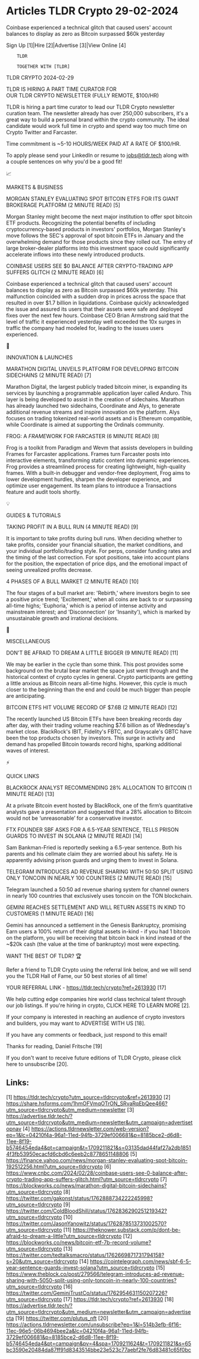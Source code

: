 # Articles TLDR Crypto 29-02-2024

Coinbase experienced a technical glitch that caused users' account
balances to display as zero as Bitcoin surpassed $60k yesterday  

Sign Up [1]|Hire [2]|Advertise [3]|View Online [4] 

		TLDR 

		TOGETHER WITH [TLDR]

TLDR CRYPTO 2024-02-29

 TLDR IS HIRING A PART TIME CURATOR FOR
OUR TLDR CRYPTO NEWSLETTER (FULLY REMOTE, $100/HR) 

 TLDR is hiring a part time curator to lead our
TLDR Crypto newsletter curation team. The newsletter already has
over 250,000 subscribers, it's a great way to build a personal brand
within the crypto community.
The ideal candidate would work full time in crypto and spend way too
much time on Crypto Twitter and Farcaster.

Time commitment is ~5-10 HOURS/WEEK PAID AT A RATE OF $100/HR. 

To apply please send your LinkedIn or resume to jobs@tldr.tech along
with a couple sentences on why you'd be a good fit!

📈 

MARKETS & BUSINESS

 MORGAN STANLEY EVALUATING SPOT BITCOIN ETFS FOR ITS GIANT BROKERAGE
PLATFORM (2 MINUTE READ) [5] 

 Morgan Stanley might become the next major institution to offer spot
bitcoin ETF products. Recognizing the potential benefits of including
cryptocurrency-based products in investors' portfolios, Morgan
Stanley's move follows the SEC's approval of spot bitcoin ETFs in
January and the overwhelming demand for those products since they
rolled out. The entry of large broker-dealer platforms into this
investment space could significantly accelerate inflows into these
newly introduced products. 

 COINBASE USERS SEE $0 BALANCE AFTER CRYPTO-TRADING APP SUFFERS GLITCH
(2 MINUTE READ) [6] 

 Coinbase experienced a technical glitch that caused users' account
balances to display as zero as Bitcoin surpassed $60k yesterday. This
malfunction coincided with a sudden drop in prices across the space
that resulted in over $1.7 billion in liquidations. Coinbase quickly
acknowledged the issue and assured its users that their assets were
safe and deployed fixes over the next few hours. Coinbase CEO Brian
Armstrong said that the level of traffic it experienced yesterday well
exceeded the 10x surges in traffic the company had modeled for,
leading to the issues users experienced. 

🚀 

INNOVATION & LAUNCHES

 MARATHON DIGITAL UNVEILS PLATFORM FOR DEVELOPING BITCOIN SIDECHAINS
(2 MINUTE READ) [7] 

 Marathon Digital, the largest publicly traded bitcoin miner, is
expanding its services by launching a programmable application layer
called Anduro. This layer is being developed to assist in the creation
of sidechains. Marathon has already launched two sidechains,
Coordinate and Alys, to generate additional revenue streams and
inspire innovation on the platform. Alys focuses on trading tokenized
real-world assets and is Ethereum compatible, while Coordinate is
aimed at supporting the Ordinals community. 

 FROG: A *FRAME*WORK FOR FARCASTER (6 MINUTE READ) [8] 

 Frog is a toolkit from Paradigm and Wevm that assists developers in
building Frames for Farcaster applications. Frames turn Farcaster
posts into interactive elements, transforming static content into
dynamic experiences. Frog provides a streamlined process for creating
lightweight, high-quality frames. With a built-in debugger and
vendor-free deployment, Frog aims to lower development hurdles,
sharpen the developer experience, and optimize user engagement. Its
team plans to introduce a Transactions feature and audit tools
shortly. 

💡 

GUIDES & TUTORIALS

 TAKING PROFIT IN A BULL RUN (4 MINUTE READ) [9] 

 It is important to take profits during bull runs. When deciding
whether to take profits, consider your financial situation, the market
conditions, and your individual portfolio/trading style. For perps,
consider funding rates and the timing of the last correction. For spot
positions, take into account plans for the position, the expectation
of price dips, and the emotional impact of seeing unrealized profits
decrease. 

 4 PHASES OF A BULL MARKET (2 MINUTE READ) [10] 

 The four stages of a bull market are: 'Rebirth,' where investors
begin to see a positive price trend; 'Excitement,' when all coins are
back to or surpassing all-time highs; 'Euphoria,' which is a period of
intense activity and mainstream interest; and 'Disconnection' (or
'Insanity'), which is marked by unsustainable growth and irrational
decisions. 

🦄 

MISCELLANEOUS

 DON'T BE AFRAID TO DREAM A LITTLE BIGGER (9 MINUTE READ) [11] 

 We may be earlier in the cycle than some think. This post provides
some background on the brutal bear market the space just went through
and the historical context of crypto cycles in general. Crypto
participants are getting a little anxious as Bitcoin nears all-time
highs. However, this cycle is much closer to the beginning than the
end and could be much bigger than people are anticipating. 

 BITCOIN ETFS HIT VOLUME RECORD OF $7.6B (2 MINUTE READ) [12] 

 The recently launched US Bitcoin ETFs have been breaking records day
after day, with their trading volume reaching $7.6 billion as of
Wednesday's market close. BlackRock's IBIT, Fidelity's FBTC, and
Grayscale's GBTC have been the top products chosen by investors. This
surge in activity and demand has propelled Bitcoin towards record
highs, sparking additional waves of interest. 

⚡ 

QUICK LINKS

 BLACKROCK ANALYST RECOMMENDING 28% ALLOCATION TO BITCOIN (1 MINUTE
READ) [13] 

 At a private Bitcoin event hosted by BlackRock, one of the firm’s
quantitative analysts gave a presentation and suggested that a 28%
allocation to Bitcoin would not be ‘unreasonable’ for a
conservative investor. 

 FTX FOUNDER SBF ASKS FOR A 6.5-YEAR SENTENCE, TELLS PRISON GUARDS TO
INVEST IN SOLANA (2 MINUTE READ) [14] 

 Sam Bankman-Fried is reportedly seeking a 6.5-year sentence. Both his
parents and his cellmate claim they are worried about his safety. He
is apparently advising prison guards and urging them to invest in
Solana. 

 TELEGRAM INTRODUCES AD REVENUE SHARING WITH 50:50 SPLIT USING ONLY
TONCOIN IN NEARLY 100 COUNTRIES (2 MINUTE READ) [15] 

 Telegram launched a 50:50 ad revenue sharing system for channel
owners in nearly 100 countries that exclusively uses toncoin on the
TON blockchain. 

 GEMINI REACHES SETTLEMENT AND WILL RETURN ASSETS IN KIND TO CUSTOMERS
(1 MINUTE READ) [16] 

 Gemini has announced a settlement in the Genesis Bankruptcy,
promising Earn users a 100% return of their digital assets in-kind -
if you had 1 bitcoin on the platform, you will be receiving that
bitcoin back in kind instead of the ~$20k cash (the value at the time
of bankruptcy) most were expecting. 

WANT THE BEST OF TLDR? 🏆

Refer a friend to TLDR Crypto using the referral link below, and we
will send you the TLDR Hall of Fame, our 50 best stories of all time!

YOUR REFERRAL LINK - https://tldr.tech/crypto?ref=2613930 [17]

 We help cutting edge companies hire world class technical talent
through our job listings. If you're hiring in crypto, CLICK HERE TO
LEARN MORE [2]. 

If your company is interested in reaching an audience of crypto
investors and builders, you may want to ADVERTISE WITH US [18]. 

If you have any comments or feedback, just respond to this email! 

Thanks for reading, 
Daniel Fritsche [19] 

If you don't want to receive future editions of TLDR Crypto,
please click here to unsubscribe [20]. 

 

Links:
------
[1] https://tldr.tech/crypto?utm_source=tldrcrypto&ref=2613930
[2] https://share.hsforms.com/1hmOFVmqOTrON_SRvaRqEbQee466?utm_source=tldrcrypto&utm_medium=newsletter
[3] https://advertise.tldr.tech/?utm_source=tldrcrypto&utm_medium=newsletter&utm_campaign=advertisetopnav
[4] https://actions.tldrnewsletter.com/web-version?ep=1&lc=04210f4a-96a1-11ed-94fb-3729ef006681&p=8185bce2-d6d8-11ee-8f19-b5746454eda4&pt=campaign&t=1709211821&s=03135dad44faf27a2db18514f3fb53950ecacfd6cbd6c6eeb2c8778651148806
[5] https://finance.yahoo.com/news/morgan-stanley-evaluating-spot-bitcoin-192512256.html?utm_source=tldrcrypto
[6] https://www.cnbc.com/2024/02/28/coinbase-users-see-0-balance-after-crypto-trading-app-suffers-glitch.html?utm_source=tldrcrypto
[7] https://blockworks.co/news/marathon-digital-bitcoin-sidechains?utm_source=tldrcrypto
[8] https://twitter.com/gakonst/status/1762888734222245998?utm_source=tldrcrypto
[9] https://twitter.com/ColdBloodShill/status/1762836290251219342?utm_source=tldrcrypto
[10] https://twitter.com/JasonYanowitz/status/1762878513731002570?utm_source=tldrcrypto
[11] https://theknower.substack.com/p/dont-be-afraid-to-dream-a-little?utm_source=tldrcrypto
[12] https://blockworks.co/news/bitcoin-etf-7b-record-volume?utm_source=tldrcrypto
[13] https://twitter.com/tedtalksmacro/status/1762669871731794158?s=20&utm_source=tldrcrypto
[14] https://cointelegraph.com/news/sbf-6-5-year-sentence-guards-invest-solana?utm_source=tldrcrypto
[15] https://www.theblock.co/post/279566/telegram-introduces-ad-revenue-sharing-with-5050-split-using-only-toncoin-in-nearly-100-countries?utm_source=tldrcrypto
[16] https://twitter.com/GeminiTrustCo/status/1762954631150207226?utm_source=tldrcrypto
[17] https://tldr.tech/crypto?ref=2613930
[18] https://advertise.tldr.tech/?utm_source=tldrcrypto&utm_medium=newsletter&utm_campaign=advertisecta
[19] https://twitter.com/plutus_nft
[20] https://actions.tldrnewsletter.com/unsubscribe?ep=1&l=514b3efb-6f16-11ec-96e5-06b4694bee2a&lc=04210f4a-96a1-11ed-94fb-3729ef006681&p=8185bce2-d6d8-11ee-8f19-b5746454eda4&pt=campaign&pv=4&spa=1709211624&t=1709211821&s=65bc3590e20484da87ff91d8343514bbe23e523c77aebf2fe76d83481c65f0bc